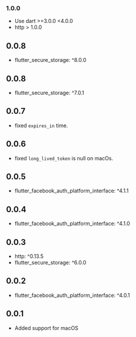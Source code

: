 ### 1.0.0
- Use dart >=3.0.0 <4.0.0
- http > 1.0.0

## 0.0.8
- flutter_secure_storage: ^8.0.0
## 0.0.8
- flutter_secure_storage: ^7.0.1
## 0.0.7
- fixed `expires_in` time.
## 0.0.6
- fixed `long_lived_token` is null on macOs.
## 0.0.5
- flutter_facebook_auth_platform_interface: ^4.1.1
## 0.0.4
- flutter_facebook_auth_platform_interface: ^4.1.0

## 0.0.3
- http: ^0.13.5
- flutter_secure_storage: ^6.0.0 
## 0.0.2
- flutter_facebook_auth_platform_interface: ^4.0.1

## 0.0.1
- Added support for macOS
